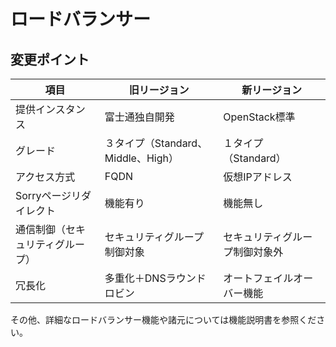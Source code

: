 # ロードバランサー



## 変更ポイント

| 項目                             | 旧リージョン                       | 新リージョン                   |
| -------------------------------- | ---------------------------------- | ------------------------------ |
| 提供インスタンス                 | 富士通独自開発                     | OpenStack標準                  |
| グレード                         | ３タイプ（Standard、Middle、High） | １タイプ（Standard）           |
| アクセス方式                     | FQDN                               | 仮想IPアドレス                 |
| Sorryページリダイレクト          | 機能有り                           | 機能無し                       |
| 通信制御（セキュリティグループ） | セキュリティグループ制御対象       | セキュリティグループ制御対象外 |
| 冗長化                           | 多重化＋DNSラウンドロビン          | オートフェイルオーバー機能     |

その他、詳細なロードバランサー機能や諸元については機能説明書を参照ください。


